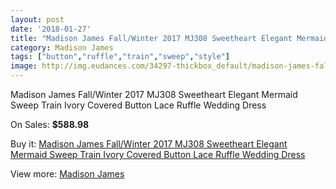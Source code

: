 ```yaml
---
layout: post
date: '2018-01-27'
title: "Madison James Fall/Winter 2017 MJ308 Sweetheart Elegant Mermaid Sweep Train Ivory Covered Button Lace Ruffle Wedding Dress"
category: Madison James
tags: ["button","ruffle","train","sweep","style"]
image: http://img.eudances.com/34297-thickbox_default/madison-james-fall-winter-2017-mj308-sweetheart-elegant-mermaid-sweep-train-ivory-covered-button-lace-ruffle-wedding-dress.jpg
---
```

Madison James Fall/Winter 2017 MJ308 Sweetheart Elegant Mermaid Sweep Train Ivory Covered Button Lace Ruffle Wedding Dress

On Sales: **$588.98**
<a href="https://www.eudances.com/en/madison-james/10397-madison-james-fall-winter-2017-mj308-sweetheart-elegant-mermaid-sweep-train-ivory-covered-button-lace-ruffle-wedding-dress.html"><amp-img layout="responsive" width="600" height="600" src="//img.eudances.com/34297-thickbox_default/madison-james-fall-winter-2017-mj308-sweetheart-elegant-mermaid-sweep-train-ivory-covered-button-lace-ruffle-wedding-dress.jpg" alt="Madison James Fall/Winter 2017 MJ308 Sweetheart Elegant Mermaid Sweep Train Ivory Covered Button Lace Ruffle Wedding Dress 0" /></a>
<a href="https://www.eudances.com/en/madison-james/10397-madison-james-fall-winter-2017-mj308-sweetheart-elegant-mermaid-sweep-train-ivory-covered-button-lace-ruffle-wedding-dress.html"><amp-img layout="responsive" width="600" height="600" src="//img.eudances.com/34302-thickbox_default/madison-james-fall-winter-2017-mj308-sweetheart-elegant-mermaid-sweep-train-ivory-covered-button-lace-ruffle-wedding-dress.jpg" alt="Madison James Fall/Winter 2017 MJ308 Sweetheart Elegant Mermaid Sweep Train Ivory Covered Button Lace Ruffle Wedding Dress 1" /></a>
<a href="https://www.eudances.com/en/madison-james/10397-madison-james-fall-winter-2017-mj308-sweetheart-elegant-mermaid-sweep-train-ivory-covered-button-lace-ruffle-wedding-dress.html"><amp-img layout="responsive" width="600" height="600" src="//img.eudances.com/34301-thickbox_default/madison-james-fall-winter-2017-mj308-sweetheart-elegant-mermaid-sweep-train-ivory-covered-button-lace-ruffle-wedding-dress.jpg" alt="Madison James Fall/Winter 2017 MJ308 Sweetheart Elegant Mermaid Sweep Train Ivory Covered Button Lace Ruffle Wedding Dress 2" /></a>
<a href="https://www.eudances.com/en/madison-james/10397-madison-james-fall-winter-2017-mj308-sweetheart-elegant-mermaid-sweep-train-ivory-covered-button-lace-ruffle-wedding-dress.html"><amp-img layout="responsive" width="600" height="600" src="//img.eudances.com/34300-thickbox_default/madison-james-fall-winter-2017-mj308-sweetheart-elegant-mermaid-sweep-train-ivory-covered-button-lace-ruffle-wedding-dress.jpg" alt="Madison James Fall/Winter 2017 MJ308 Sweetheart Elegant Mermaid Sweep Train Ivory Covered Button Lace Ruffle Wedding Dress 3" /></a>
<a href="https://www.eudances.com/en/madison-james/10397-madison-james-fall-winter-2017-mj308-sweetheart-elegant-mermaid-sweep-train-ivory-covered-button-lace-ruffle-wedding-dress.html"><amp-img layout="responsive" width="600" height="600" src="//img.eudances.com/34299-thickbox_default/madison-james-fall-winter-2017-mj308-sweetheart-elegant-mermaid-sweep-train-ivory-covered-button-lace-ruffle-wedding-dress.jpg" alt="Madison James Fall/Winter 2017 MJ308 Sweetheart Elegant Mermaid Sweep Train Ivory Covered Button Lace Ruffle Wedding Dress 4" /></a>
<a href="https://www.eudances.com/en/madison-james/10397-madison-james-fall-winter-2017-mj308-sweetheart-elegant-mermaid-sweep-train-ivory-covered-button-lace-ruffle-wedding-dress.html"><amp-img layout="responsive" width="600" height="600" src="//img.eudances.com/34298-thickbox_default/madison-james-fall-winter-2017-mj308-sweetheart-elegant-mermaid-sweep-train-ivory-covered-button-lace-ruffle-wedding-dress.jpg" alt="Madison James Fall/Winter 2017 MJ308 Sweetheart Elegant Mermaid Sweep Train Ivory Covered Button Lace Ruffle Wedding Dress 5" /></a>

Buy it: [Madison James Fall/Winter 2017 MJ308 Sweetheart Elegant Mermaid Sweep Train Ivory Covered Button Lace Ruffle Wedding Dress](https://www.eudances.com/en/madison-james/10397-madison-james-fall-winter-2017-mj308-sweetheart-elegant-mermaid-sweep-train-ivory-covered-button-lace-ruffle-wedding-dress.html "Madison James Fall/Winter 2017 MJ308 Sweetheart Elegant Mermaid Sweep Train Ivory Covered Button Lace Ruffle Wedding Dress")

View more: [Madison James](https://www.eudances.com/en/75-Madison-James "Madison James")